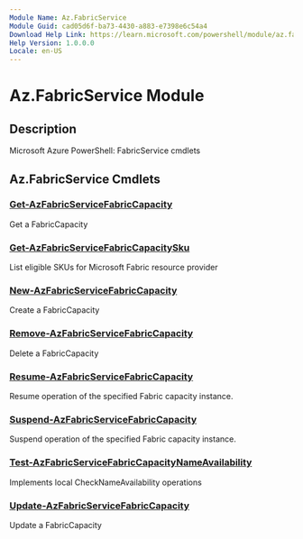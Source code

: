 ```yaml
---
Module Name: Az.FabricService
Module Guid: cad05d6f-ba73-4430-a883-e7398e6c54a4
Download Help Link: https://learn.microsoft.com/powershell/module/az.fabricservice
Help Version: 1.0.0.0
Locale: en-US
---
```


# Az.FabricService Module
## Description
Microsoft Azure PowerShell: FabricService cmdlets

## Az.FabricService Cmdlets
### [Get-AzFabricServiceFabricCapacity](Get-AzFabricServiceFabricCapacity.md)
Get a FabricCapacity

### [Get-AzFabricServiceFabricCapacitySku](Get-AzFabricServiceFabricCapacitySku.md)
List eligible SKUs for Microsoft Fabric resource provider

### [New-AzFabricServiceFabricCapacity](New-AzFabricServiceFabricCapacity.md)
Create a FabricCapacity

### [Remove-AzFabricServiceFabricCapacity](Remove-AzFabricServiceFabricCapacity.md)
Delete a FabricCapacity

### [Resume-AzFabricServiceFabricCapacity](Resume-AzFabricServiceFabricCapacity.md)
Resume operation of the specified Fabric capacity instance.

### [Suspend-AzFabricServiceFabricCapacity](Suspend-AzFabricServiceFabricCapacity.md)
Suspend operation of the specified Fabric capacity instance.

### [Test-AzFabricServiceFabricCapacityNameAvailability](Test-AzFabricServiceFabricCapacityNameAvailability.md)
Implements local CheckNameAvailability operations

### [Update-AzFabricServiceFabricCapacity](Update-AzFabricServiceFabricCapacity.md)
Update a FabricCapacity


